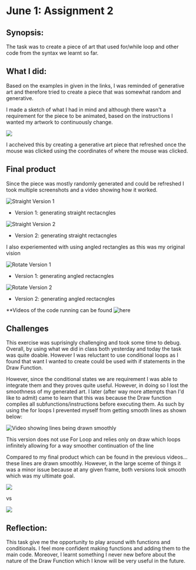# June 1: Assignment 2

## Synopsis:

The task was to create a piece of art that used for/while loop and other code from the syntax we learnt so far. 

## What I did:
Based on the examples in given in the links, I was reminded of generative art and therefore tried to create a piece that was somewhat random and generative.

I made a sketch of what I had in mind and although there wasn't a requirement for the piece to be animated, based on the instructions I wanted my artwork to continuously change.

![](sketch.jpg)

I accheived this by creating a generative art piece that refreshed once the mouse was clicked using the coordinates of where the mouse was clicked.

## Final product

Since the piece was mostly randomly generated and could be refreshed I took multiple screenshots and a video showing how it worked.

![Straight Version 1](straight1.png)

- Version 1: generating straight rectacngles

![Straight Version 2](straight2.png)

- Version 2: generating straight rectacngles

I also experiemented with using angled rectangles as this was my original vision

![Rotate Version 1](rotate1.png)

- Version 1: generating angled rectacngles

![Rotate Version 2](rotate2.png)

- Version 2: generating angled rectacngles

**Videos of the code running can be found ![here]()

## Challenges

This exercise was suprisingly challenging and took some time to debug. Overall, by using what we did in class both yesterday and today the task was quite doable. However I was reluctant to use conditional loops as I found that want I wanted to create could be used with if statements in the Draw Function. 

However, since the conditional states we are requirement I was able to integrate them and they proves quite useful. However, in doing so I lost the smoothness of my generated art. I later (after way more attempts than I'd like to admit) came to learn that this was because the Draw function compiles all subfunctions/instructions before executing them. As such by using the for loops I prevented myself from getting smooth lines as shown below:

![Video showing lines being drawn smoothly]()

This version does not use For Loop and relies only on draw which loops infinitely allowing for a way smoother continuation of the line

Compared to my final product which can be found in the previous videos... these lines are drawn smoothly. However, in the large sceme of things it was a minor issue because at any given frame, both versions look smooth which was my ultimate goal.

![](curve1.png)

vs

![](rotate1.png)

## Reflection:

This task give me the opportunity to play around with functions and conditionals. I feel more confident making functions and adding them to the main code. Moreover, I learnt something I never new before about the nature of the Draw Function which I know will be very useful in the future. 



